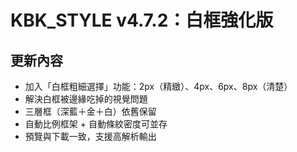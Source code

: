 # KBK_STYLE v4.7.2：白框強化版

## 更新內容

- 加入「白框粗細選擇」功能：2px（精緻）、4px、6px、8px（清楚）
- 解決白框被邊緣吃掉的視覺問題
- 三層框（深藍＋金＋白）依舊保留
- 自動比例框架 + 自動條紋密度可並存
- 預覽與下載一致，支援高解析輸出
